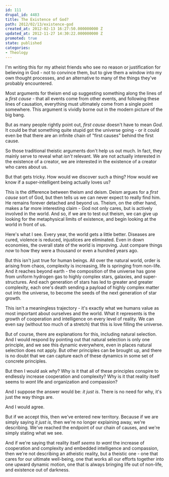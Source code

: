 ```yaml
---
id: 111
drupal_id: 4483
title: The Existence of God?
path: 2012/02/13/existence-god
created_at: 2012-02-13 16:27:50.000000000 Z
updated_at: 2012-11-27 14:30:22.000000000 Z
promoted: true
state: published
categories:
- Theology
---
```

I'm writing this for my atheist friends who see no reason or justification for believing in God - not to convince them, but to give them a window into my own thought processes, and an alternative to many of the things they've probably encountered. 

Most arguments for theism end up suggesting something along the lines of a *first cause* - that all events come from other events, and following these lines of causation, everything must ultimately come from a single point somewhere. This argument is vividly borne out in the modern picture of the big bang.  

But as many people rightly point out, *first cause* doesn't have to mean *God*. It could be that something quite stupid got the universe going - or it could even be that there are an infinite chain of "first causes" behind the first cause. 

So those traditional theistic arguments don't help us out much. In fact, they mainly serve to reveal what *isn't* relevant. We are not actually interested in the existence of a creator, we are interested in the existence of a creator who cares about us. 

But that gets tricky. How would we discover such a thing? How would we know if a super-intelligent being actually loves us?

This is the difference between theism and deism. Deism argues for a *first cause* sort of God, but then tells us we can never expect to really find him. He remains forever detached and beyond us. Theism, on the other hand, makes a far more interesting claim - God not only cares, but is actively involved in the world. And so, if we are to test out theism, we can give up looking for the metaphysical limits of existence, and begin looking at the world in front of us. 

Here's what I see. Every year, the world gets a little better. Diseases are cured, violence is reduced, injustices are eliminated. Even in down economies, the overall state of the world is improving. Just compare things *now* to how they were a thousand or even a hundred years ago. 

But this isn't just true for human beings. All over the natural world, order is arising from chaos, complexity is increasing, life is springing from non-life. And it reaches beyond earth - the composition of the universe has gone from uniform hydrogen gas to highly complex stars, galaxies, and super-structures. And each generation of stars has led to greater and greater complexity, each one's death sending a payload of highly complex matter out into the universe, to become the seeds of the next generation of star growth. 

This isn't a meaningless trajectory - it's exactly what we humans value as most important about ourselves and the world. What it represents is the growth of cooperation and intelligence on every level of reality. We can even say (without too much of a stretch) that this is love filling the universe. 

But of course, there are explanations for this, including natural selection. And I would respond by pointing out that natural selection is only one principle, and we see this dynamic everywhere, even in places natural selection does not apply. But other principles can be brought up, and there is no doubt that we can capture each of these dynamics in some set of concrete principles. 

But then I would ask *why*? Why is it that all of these principles conspire to endlessly increase cooperation and complexity? Why is it that reality itself seems to *want* life and organization and compassion?

And I suppose the answer would be: *it just is*. There is no need for why, it's just the way things are. 

And I would agree.

But if we accept this, then we've entered new territory. Because if we are simply saying *it just is*, then we're no longer explaining away, we're describing. We've reached the endpoint of our chain of causes, and we're simply stating what we see. 

And if we're saying that reality itself *seems to want* the increase of cooperation and complexity and embedded intelligence and compassion, then we're not describing an atheistic reality, but a theistic one - one that cares for our ultimate well-being, one that works all our efforts together into one upward dynamic motion, one that is always bringing life out of non-life, and existence out of darkness. 
